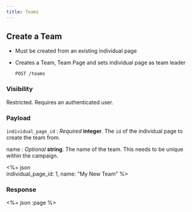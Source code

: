 ```yaml
---
title: Teams
---
```

## Create a Team


* Must be created from an existing individual page

* Creates a Team, Team Page and sets individual page as team leader


      POST /teams

### Visibility

Restricted. Requires an authenticated user.

### Payload

`individual_page_id`
: _Required_ **integer**. The `id` of the individual page to create the
team from.

name
: _Optional_ **string**. The name of the team. This needs to be unique
within the campaign.

<%= json \
  individual_page_id: 1,
  name: "My New Team"
%>

### Response
<%= json :page %>
